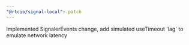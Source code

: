 ```yaml
---
"@rtcio/signal-local": patch
---
```


Implemented SignalerEvents change, add simulated useTimeout 'lag' to emulate network latency

